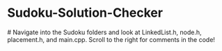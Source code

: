 ﻿# Sudoku-Solution-Checker
﻿# Navigate into the Sudoku folders and look at LinkedList.h, node.h, placement.h, and main.cpp. Scroll to the right for comments in the code!
